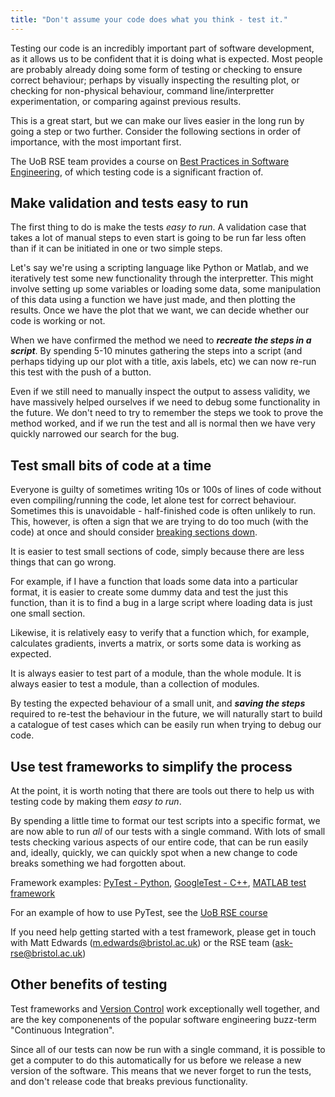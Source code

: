```yaml
---
title: "Don't assume your code does what you think - test it."
---
```


Testing our code is an incredibly important part of software development, as it
allows us to be confident that it is doing what is expected. Most people are 
probably already doing some form of testing or checking to ensure correct 
behaviour; perhaps by visually inspecting the resulting plot, or checking for
non-physical behaviour, command line/interpretter experimentation, or 
comparing against previous results. 

This is a great start, but we can make our lives easier in the long run by 
going a step or two further. Consider the following sections in order of 
importance, with the most important first.

The UoB RSE team provides a course on 
[Best Practices in Software Engineering](https://milliams.com/courses/software_engineering_best_practices/),
of which testing code is a significant fraction of. 

## Make validation and tests easy to run
The first thing to do is make the tests _easy to run_. A validation case that 
takes a lot of manual steps to even start is going to be run far less often 
than if it can be initiated in one or two simple steps. 

Let's say we're using a scripting language like Python or Matlab, and we 
iteratively test some new functionality through the interpretter. This might 
involve setting up some variables or loading some data, some manipulation of 
this data using a function we have just made, and then plotting the results. 
Once we have the plot that we want, we can decide whether our code is working 
or not. 

When we have confirmed the method we need to 
***recreate the steps in a script***. 
By spending 5-10 minutes gathering the steps into a script (and perhaps tidying
up our plot with a title, axis labels, etc) we can now re-run this test with 
the push of a button. 

Even if we still need to manually inspect the output to assess validity, we have
massively helped ourselves if we need to debug some functionality in the future. 
We don't need to try to remember the steps we took to prove the method worked, 
and if we run the test and all is normal then we have very quickly narrowed 
our search for the bug. 

## Test small bits of code at a time
Everyone is guilty of sometimes writing 10s or 100s of lines of code without 
even compiling/running the code, let alone test for correct behaviour. Sometimes
this is unavoidable - half-finished code is often unlikely to run. This, 
however, is often a sign that we are trying to do too much (with the code) at
once and should consider [breaking sections down](SRP.md). 

It is easier to test small sections of code, simply because there are less 
things that can go wrong. 

For example, if I have a function that loads some data into a 
particular format, it is easier to create some dummy data and test the just 
this function, than it is to find a bug in a large script where loading data
is just one small section.

Likewise, it is relatively easy to verify that a function which, for example, 
calculates gradients, inverts a matrix, or sorts some data is working as 
expected.

It is always easier to test part of a module, than the whole module. It is 
always easier to test a module, than a collection of modules.

By testing the expected behaviour of a small unit, and ***saving the steps***
required to re-test the behaviour in the future, we will naturally start to
build a catalogue of test cases which can be easily run when trying to debug
our code. 


## Use test frameworks to simplify the process
At the point, it is worth noting that there are tools out there to help us 
with testing code by making them _easy to run_. 

By spending a little time to format our test scripts into a specific format, 
we are now able to run _all_ of our tests with a single command. With lots of
small tests checking various aspects of our entire code, that can be run easily
and, ideally, quickly, we can quickly spot when a new change to code breaks 
something we had forgotten about.

Framework examples: 
[PyTest - Python](https://docs.pytest.org/en/stable/), 
[GoogleTest - C++](https://github.com/google/googletest), 
[MATLAB test framework](https://uk.mathworks.com/help/matlab/matlab-unit-test-framework.html)

For an example of how to use PyTest, see the 
[UoB RSE course](https://milliams.com/courses/software_engineering_best_practices/)

If you need help getting started with a test framework, please get in touch 
with Matt Edwards ([m.edwards@bristol.ac.uk](mailto:m.edwards@bristol.ac.uk))
or the RSE team ([ask-rse@bristol.ac.uk](mailto:ask-rse@bristol.ac.uk))

## Other benefits of testing
Test frameworks and [Version Control](version_control.md) work exceptionally 
well together, and are the key componenents of the popular software engineering
buzz-term "Continuous Integration". 

Since all of our tests can now be run with a single command, it is possible 
to get a computer to do this automatically for us before we release a new 
version of the software. 
This means that we never forget to run the tests, and don't release code that 
breaks previous functionality. 




